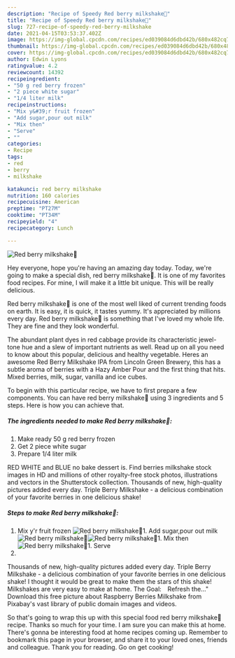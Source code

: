 ```yaml
---
description: "Recipe of Speedy Red berry milkshake🍧"
title: "Recipe of Speedy Red berry milkshake🍧"
slug: 727-recipe-of-speedy-red-berry-milkshake
date: 2021-04-15T03:53:37.402Z
image: https://img-global.cpcdn.com/recipes/ed039084d6dbd42b/680x482cq70/red-berry-milkshake-recipe-main-photo.jpg
thumbnail: https://img-global.cpcdn.com/recipes/ed039084d6dbd42b/680x482cq70/red-berry-milkshake-recipe-main-photo.jpg
cover: https://img-global.cpcdn.com/recipes/ed039084d6dbd42b/680x482cq70/red-berry-milkshake-recipe-main-photo.jpg
author: Edwin Lyons
ratingvalue: 4.2
reviewcount: 14392
recipeingredient:
- "50 g red berry frozen"
- "2 piece white sugar"
- "1/4 liter milk"
recipeinstructions:
- "Mix y&#39;r fruit frozen"
- "Add sugar,pour out milk"
- "Mix then"
- "Serve"
- ""
categories:
- Recipe
tags:
- red
- berry
- milkshake

katakunci: red berry milkshake 
nutrition: 160 calories
recipecuisine: American
preptime: "PT27M"
cooktime: "PT34M"
recipeyield: "4"
recipecategory: Lunch

---
```



![Red berry milkshake🍧](https://img-global.cpcdn.com/recipes/ed039084d6dbd42b/680x482cq70/red-berry-milkshake-recipe-main-photo.jpg)

Hey everyone, hope you're having an amazing day today. Today, we're going to make a special dish, red berry milkshake🍧. It is one of my favorites food recipes. For mine, I will make it a little bit unique. This will be really delicious.

Red berry milkshake🍧 is one of the most well liked of current trending foods on earth. It is easy, it is quick, it tastes yummy. It's appreciated by millions every day. Red berry milkshake🍧 is something that I've loved my whole life. They are fine and they look wonderful.

The abundant plant dyes in red cabbage provide its characteristic jewel-tone hue and a slew of important nutrients as well. Read up on all you need to know about this popular, delicious and healthy vegetable. Heres an awesome Red Berry Milkshake IPA from Lincoln Green Brewery, this has a subtle aroma of berries with a Hazy Amber Pour and the first thing that hits. Mixed berries, milk, sugar, vanilla and ice cubes.


To begin with this particular recipe, we have to first prepare a few components. You can have red berry milkshake🍧 using 3 ingredients and 5 steps. Here is how you can achieve that.

<!--inarticleads1-->

##### The ingredients needed to make Red berry milkshake🍧:

1. Make ready 50 g red berry frozen
1. Get 2 piece white sugar
1. Prepare 1/4 liter milk


RED WHITE and BLUE no bake dessert is. Find berries milkshake stock images in HD and millions of other royalty-free stock photos, illustrations and vectors in the Shutterstock collection. Thousands of new, high-quality pictures added every day. Triple Berry Milkshake - a delicious combination of your favorite berries in one delicious shake! 

<!--inarticleads2-->

##### Steps to make Red berry milkshake🍧:

1. Mix y&#39;r fruit frozen
<img src="https://img-global.cpcdn.com/steps/3ef8da3de1e4e92e/160x128cq70/red-berry-milkshake-recipe-step-1-photo.jpg" alt="Red berry milkshake🍧">1. Add sugar,pour out milk
<img src="//assets-global.cpcdn.com/assets/icons/button_play-2c75c40dde080a61004c1f40b05d8f140eaff45d7e9e6481dc71c63d2e7c4909.png" alt="Red berry milkshake🍧"><img src="https://img-global.cpcdn.com/steps/9bc17a4c61714bce/160x128cq70/red-berry-milkshake-recipe-step-2-photo.jpg" alt="Red berry milkshake🍧">1. Mix then
<img src="//assets-global.cpcdn.com/assets/icons/button_play-2c75c40dde080a61004c1f40b05d8f140eaff45d7e9e6481dc71c63d2e7c4909.png" alt="Red berry milkshake🍧">1. Serve
1. 


Thousands of new, high-quality pictures added every day. Triple Berry Milkshake - a delicious combination of your favorite berries in one delicious shake! I thought it would be great to make them the stars of this shake! Milkshakes are very easy to make at home. The Goal:⠀ Refresh the…&#34; Download this free picture about Raspberry Berries Milkshake from Pixabay&#39;s vast library of public domain images and videos. 

So that's going to wrap this up with this special food red berry milkshake🍧 recipe. Thanks so much for your time. I am sure you can make this at home. There's gonna be interesting food at home recipes coming up. Remember to bookmark this page in your browser, and share it to your loved ones, friends and colleague. Thank you for reading. Go on get cooking!
